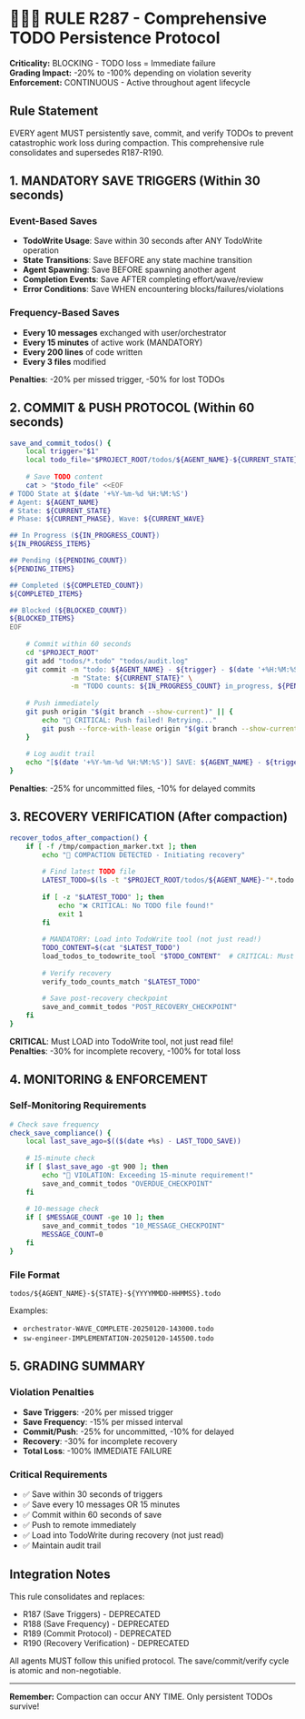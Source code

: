 # 🚨🚨🚨 RULE R287 - Comprehensive TODO Persistence Protocol

**Criticality:** BLOCKING - TODO loss = Immediate failure  
**Grading Impact:** -20% to -100% depending on violation severity  
**Enforcement:** CONTINUOUS - Active throughout agent lifecycle

## Rule Statement

EVERY agent MUST persistently save, commit, and verify TODOs to prevent catastrophic work loss during compaction. This comprehensive rule consolidates and supersedes R187-R190.

## 1. MANDATORY SAVE TRIGGERS (Within 30 seconds)

### Event-Based Saves
- **TodoWrite Usage**: Save within 30 seconds after ANY TodoWrite operation
- **State Transitions**: Save BEFORE any state machine transition
- **Agent Spawning**: Save BEFORE spawning another agent
- **Completion Events**: Save AFTER completing effort/wave/review
- **Error Conditions**: Save WHEN encountering blocks/failures/violations

### Frequency-Based Saves
- **Every 10 messages** exchanged with user/orchestrator
- **Every 15 minutes** of active work (MANDATORY)
- **Every 200 lines** of code written
- **Every 3 files** modified

**Penalties**: -20% per missed trigger, -50% for lost TODOs

## 2. COMMIT & PUSH PROTOCOL (Within 60 seconds)

```bash
save_and_commit_todos() {
    local trigger="$1"
    local todo_file="$PROJECT_ROOT/todos/${AGENT_NAME}-${CURRENT_STATE}-$(date '+%Y%m%d-%H%M%S').todo"
    
    # Save TODO content
    cat > "$todo_file" <<EOF
# TODO State at $(date '+%Y-%m-%d %H:%M:%S')
# Agent: ${AGENT_NAME}
# State: ${CURRENT_STATE}
# Phase: ${CURRENT_PHASE}, Wave: ${CURRENT_WAVE}

## In Progress (${IN_PROGRESS_COUNT})
${IN_PROGRESS_ITEMS}

## Pending (${PENDING_COUNT})
${PENDING_ITEMS}

## Completed (${COMPLETED_COUNT})
${COMPLETED_ITEMS}

## Blocked (${BLOCKED_COUNT})
${BLOCKED_ITEMS}
EOF
    
    # Commit within 60 seconds
    cd "$PROJECT_ROOT"
    git add "todos/*.todo" "todos/audit.log"
    git commit -m "todo: ${AGENT_NAME} - ${trigger} - $(date '+%H:%M:%S')" \
               -m "State: ${CURRENT_STATE}" \
               -m "TODO counts: ${IN_PROGRESS_COUNT} in_progress, ${PENDING_COUNT} pending, ${COMPLETED_COUNT} completed"
    
    # Push immediately
    git push origin "$(git branch --show-current)" || {
        echo "🚨 CRITICAL: Push failed! Retrying..."
        git push --force-with-lease origin "$(git branch --show-current)"
    }
    
    # Log audit trail
    echo "[$(date '+%Y-%m-%d %H:%M:%S')] SAVE: ${AGENT_NAME} - ${trigger}" >> "$PROJECT_ROOT/todos/audit.log"
}
```

**Penalties**: -25% for uncommitted files, -10% for delayed commits

## 3. RECOVERY VERIFICATION (After compaction)

```bash
recover_todos_after_compaction() {
    if [ -f /tmp/compaction_marker.txt ]; then
        echo "🚨 COMPACTION DETECTED - Initiating recovery"
        
        # Find latest TODO file
        LATEST_TODO=$(ls -t "$PROJECT_ROOT/todos/${AGENT_NAME}-"*.todo 2>/dev/null | head -1)
        
        if [ -z "$LATEST_TODO" ]; then
            echo "❌ CRITICAL: No TODO file found!"
            exit 1
        fi
        
        # MANDATORY: Load into TodoWrite tool (not just read!)
        TODO_CONTENT=$(cat "$LATEST_TODO")
        load_todos_to_todowrite_tool "$TODO_CONTENT"  # CRITICAL: Must use tool
        
        # Verify recovery
        verify_todo_counts_match "$LATEST_TODO"
        
        # Save post-recovery checkpoint
        save_and_commit_todos "POST_RECOVERY_CHECKPOINT"
    fi
}
```

**CRITICAL**: Must LOAD into TodoWrite tool, not just read file!  
**Penalties**: -30% for incomplete recovery, -100% for total loss

## 4. MONITORING & ENFORCEMENT

### Self-Monitoring Requirements
```bash
# Check save frequency
check_save_compliance() {
    local last_save_ago=$(($(date +%s) - LAST_TODO_SAVE))
    
    # 15-minute check
    if [ $last_save_ago -gt 900 ]; then
        echo "🚨 VIOLATION: Exceeding 15-minute requirement!"
        save_and_commit_todos "OVERDUE_CHECKPOINT"
    fi
    
    # 10-message check
    if [ $MESSAGE_COUNT -ge 10 ]; then
        save_and_commit_todos "10_MESSAGE_CHECKPOINT"
        MESSAGE_COUNT=0
    fi
}
```

### File Format
```
todos/${AGENT_NAME}-${STATE}-${YYYYMMDD-HHMMSS}.todo
```

Examples:
- `orchestrator-WAVE_COMPLETE-20250120-143000.todo`
- `sw-engineer-IMPLEMENTATION-20250120-145500.todo`

## 5. GRADING SUMMARY

### Violation Penalties
- **Save Triggers**: -20% per missed trigger
- **Save Frequency**: -15% per missed interval
- **Commit/Push**: -25% for uncommitted, -10% for delayed
- **Recovery**: -30% for incomplete recovery
- **Total Loss**: -100% IMMEDIATE FAILURE

### Critical Requirements
- ✅ Save within 30 seconds of triggers
- ✅ Save every 10 messages OR 15 minutes
- ✅ Commit within 60 seconds of save
- ✅ Push to remote immediately
- ✅ Load into TodoWrite during recovery (not just read)
- ✅ Maintain audit trail

## Integration Notes

This rule consolidates and replaces:
- R187 (Save Triggers) - DEPRECATED
- R188 (Save Frequency) - DEPRECATED  
- R189 (Commit Protocol) - DEPRECATED
- R190 (Recovery Verification) - DEPRECATED

All agents MUST follow this unified protocol. The save/commit/verify cycle is atomic and non-negotiable.

---
**Remember:** Compaction can occur ANY TIME. Only persistent TODOs survive!